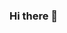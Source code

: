 ### Hi there 👋

<!--
**gsabatini2016/gsabatini2016** is a ✨ _special_ ✨ repository because its `README.md` (this file) appears on your GitHub profile.

Here are some ideas to get you started:

- 🔭 I’m currently working on Telecom Argentina
- 🌱 I’m currently learning Artificial Intelligence
- 👯 I’m looking to collaborate on Open Source Projects
- 💬 Ask me about ...
- 📫 How to reach me: [Mail] gsabatini2016@gmail.com
                      [LinkedIn] Gabriel Sabatini - 

<h3>Skills</h3>
Living in a AWS Cloud since 2016
Orchestrating pods with Kubernetes since 2017
Creating Infraestructure as Code with Terraform & Cloudformation since 2016


